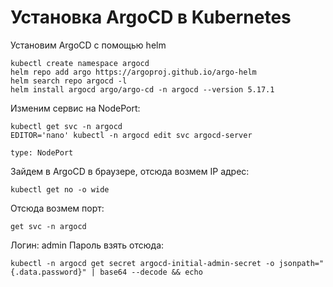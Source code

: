 # Установка ArgoCD в Kubernetes
Установим ArgoCD с помощью helm
```
kubectl create namespace argocd
helm repo add argo https://argoproj.github.io/argo-helm
helm search repo argocd -l
helm install argocd argo/argo-cd -n argocd --version 5.17.1
```
Изменим сервис на NodePort:
```
kubectl get svc -n argocd
EDITOR='nano' kubectl -n argocd edit svc argocd-server
```
```
type: NodePort
```

Зайдем в ArgoCD  в браузере, отсюда возмем IP адрес:
```
kubectl get no -o wide
```

Отсюда возмем порт:
```
get svc -n argocd
```
Логин: admin
Пароль взять отсюда:
```
kubectl -n argocd get secret argocd-initial-admin-secret -o jsonpath="{.data.password}" | base64 --decode && echo
```